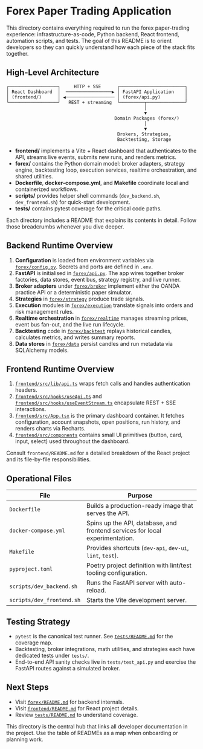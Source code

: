 # Forex Paper Trading Application

This directory contains everything required to run the forex paper-trading
experience: infrastructure-as-code, Python backend, React frontend, automation
scripts, and tests.  The goal of this README is to orient developers so they can
quickly understand how each piece of the stack fits together.

## High-Level Architecture

```
┌──────────────────┐     HTTP + SSE      ┌────────────────────────┐
│ React Dashboard  │  ─────────────────▶ │ FastAPI Application    │
│ (frontend/)      │ ◀────────────────── │ (forex/api.py)         │
└──────────────────┘   REST + streaming  └─────────┬──────────────┘
                                                   │
                                                   ▼
                                        Domain Packages (forex/)
                                                   │
                                                   ▼
                                         Brokers, Strategies,
                                         Backtesting, Storage
```

- **frontend/** implements a Vite + React dashboard that authenticates to the
  API, streams live events, submits new runs, and renders metrics.
- **forex/** contains the Python domain model: broker adapters, strategy engine,
  backtesting loop, execution services, realtime orchestration, and shared
  utilities.
- **Dockerfile**, **docker-compose.yml**, and **Makefile** coordinate local and
  containerized workflows.
- **scripts/** provides helper shell commands (`dev_backend.sh`,
  `dev_frontend.sh`) for quick-start development.
- **tests/** contains pytest coverage for the critical code paths.

Each directory includes a README that explains its contents in detail.  Follow
those breadcrumbs whenever you dive deeper.

## Backend Runtime Overview

1. **Configuration** is loaded from environment variables via
   [`forex/config.py`](forex/config.py).  Secrets and ports are defined in `.env`.
2. **FastAPI** is initialised in [`forex/api.py`](forex/api.py).  The app wires
   together broker factories, data stores, event bus, strategy registry, and
   live runner.
3. **Broker adapters** under [`forex/broker`](forex/broker) implement either the
   OANDA practice API or a deterministic paper simulator.
4. **Strategies** in [`forex/strategy`](forex/strategy) produce trade signals.
5. **Execution** modules in [`forex/execution`](forex/execution) translate
   signals into orders and risk management rules.
6. **Realtime orchestration** in [`forex/realtime`](forex/realtime) manages
   streaming prices, event bus fan-out, and the live run lifecycle.
7. **Backtesting** code in [`forex/backtest`](forex/backtest) replays historical
   candles, calculates metrics, and writes summary reports.
8. **Data stores** in [`forex/data`](forex/data) persist candles and run
   metadata via SQLAlchemy models.

## Frontend Runtime Overview

1. [`frontend/src/lib/api.ts`](frontend/src/lib/api.ts) wraps fetch calls and
   handles authentication headers.
2. [`frontend/src/hooks/useApi.ts`](frontend/src/hooks/useApi.ts) and
   [`frontend/src/hooks/useEventStream.ts`](frontend/src/hooks/useEventStream.ts)
   encapsulate REST + SSE interactions.
3. [`frontend/src/App.tsx`](frontend/src/App.tsx) is the primary dashboard
   container.  It fetches configuration, account snapshots, open positions, run
   history, and renders charts via Recharts.
4. [`frontend/src/components`](frontend/src/components) contains small UI
   primitives (button, card, input, select) used throughout the dashboard.

Consult `frontend/README.md` for a detailed breakdown of the React project and
its file-by-file responsibilities.

## Operational Files

| File | Purpose |
| --- | --- |
| `Dockerfile` | Builds a production-ready image that serves the API. |
| `docker-compose.yml` | Spins up the API, database, and frontend services for local experimentation. |
| `Makefile` | Provides shortcuts (`dev-api`, `dev-ui`, `lint`, `test`). |
| `pyproject.toml` | Poetry project definition with lint/test tooling configuration. |
| `scripts/dev_backend.sh` | Runs the FastAPI server with auto-reload. |
| `scripts/dev_frontend.sh` | Starts the Vite development server. |

## Testing Strategy

- `pytest` is the canonical test runner.  See [`tests/README.md`](tests/README.md)
  for the coverage map.
- Backtesting, broker integrations, math utilities, and strategies each have
  dedicated tests under `tests/`.
- End-to-end API sanity checks live in `tests/test_api.py` and exercise the
  FastAPI routes against a simulated broker.

## Next Steps

- Visit [`forex/README.md`](forex/README.md) for backend internals.
- Visit [`frontend/README.md`](frontend/README.md) for React project details.
- Review [`tests/README.md`](tests/README.md) to understand coverage.

This directory is the central hub that links all developer documentation in the
project.  Use the table of READMEs as a map when onboarding or planning work.
